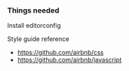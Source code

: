 ### Things needed

Install editorconfig

Style guide reference
* https://github.com/airbnb/css
* https://github.com/airbnb/javascript
